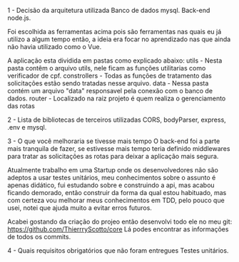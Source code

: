 1 - Decisão da arquitetura utilizada
Banco de dados mysql. 
Back-end node.js.

Foi escolhida as ferramentas acima pois são ferramentas nas quais eu já utilizo a algum tempo então, a ideia era focar no aprendizado nas que ainda não havia utilizado como o Vue.

A aplicação esta dividida em pastas como explicado abaixo:
utils - Nesta pasta contêm o arquivo utils, nele ficam as funções utilitarias como verificador de cpf.
constrollers - Todas as funções de tratamento das solicitações estão sendo tratadas nesse arquivo.
data - Nessa pasta contém um arquivo "data" responsavel pela conexão com o banco de dados.
router - Localizado na raiz projeto é quem realiza o gerenciamento das rotas

2 - Lista de bibliotecas de terceiros utilizadas
CORS, bodyParser, express, .env e mysql.

3 - O que você melhoraria se tivesse mais tempo
O back-end foi a parte mais tranquila de fazer, se estivesse mais tempo teria definido middlewares para tratar as solicitações as rotas para deixar a aplicação mais segura.
 
 
Atualmente trabalho em uma Startup onde os desenvolvedores não são adeptos a usar testes unitários, meu conhecimentos sobre o assunto é apenas didático, fui estudando sobre e construindo a api, mas acabou ficando demorado, então construir da forma da qual estou habituado, mas com certeza vou melhorar meus conhecimentos em TDD, pelo pouco que usei, notei que ajuda muito a evitar erros futuros.

Acabei gostando da criação do projeo então desenvolvi todo ele no meu git: https://github.com/ThierrryScotto/core
Lá podes encontrar as informações de todos os commits.
 
4 - Quais requisitos obrigatórios que não foram entregues
Testes unitários.
